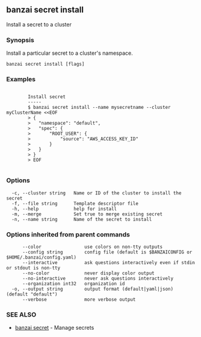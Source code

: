 ## banzai secret install

Install a secret to a cluster

### Synopsis

Install a particular secret to a cluster's namespace.

```
banzai secret install [flags]
```

### Examples

```

		Install secret
		-----
		$ banzai secret install --name mysecretname --cluster myClusterName <<EOF
		> {
		> 	"namespace": "default",
		> 	"spec": {
		> 		"ROOT_USER": {
		> 			"source": "AWS_ACCESS_KEY_ID"
		> 		}
		> 	}
		> }
		> EOF
		
```

### Options

```
  -c, --cluster string   Name or ID of the cluster to install the secret
  -f, --file string      Template descriptor file
  -h, --help             help for install
  -m, --merge            Set true to merge existing secret
  -n, --name string      Name of the secret to install
```

### Options inherited from parent commands

```
      --color                use colors on non-tty outputs
      --config string        config file (default is $BANZAICONFIG or $HOME/.banzai/config.yaml)
      --interactive          ask questions interactively even if stdin or stdout is non-tty
      --no-color             never display color output
      --no-interactive       never ask questions interactively
      --organization int32   organization id
  -o, --output string        output format (default|yaml|json) (default "default")
      --verbose              more verbose output
```

### SEE ALSO

* [banzai secret](banzai_secret.md)	 - Manage secrets

